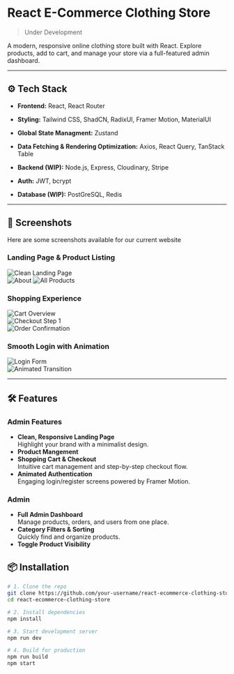 # React E-Commerce Clothing Store  
> Under Development

A modern, responsive online clothing store built with React. Explore products, add to cart, and manage your store via a full-featured admin dashboard.

---

## ⚙️ Tech Stack

- **Frontend:** React, React Router
- **Styling:** Tailwind CSS, ShadCN, RadixUI, Framer Motion, MaterialUI 
- **Global State Managment:** Zustand
- **Data Fetching & Rendering Optimization:** Axios, React Query, TanStack Table

- **Backend (WIP):** Node.js, Express, Cloudinary, Stripe
- **Auth:** JWT, bcrypt  
- **Database (WIP):** PostGreSQL, Redis

---
## 📸 Screenshots

Here are some screenshots available for our current website

### Landing Page & Product Listing
![Clean Landing Page](./showcase-images/image-2.jpeg)  
![About](./showcase-images/image17.jpeg)
![All Products](./showcase-images/image.jpeg)  

### Shopping Experience
![Cart Overview](./showcase-images/image-6.jpeg)  
![Checkout Step 1](./showcase-images/image-7.jpeg)  
![Order Confirmation](./showcase-images/image-8.jpeg)

### Smooth Login with Animation
![Login Form](./showcase-images/image-4.jpeg)  
![Animated Transition](./showcase-images/image-5.jpeg)

---

## 🛠️ Features

### Admin Features
- **Clean, Responsive Landing Page**  
  Highlight your brand with a minimalist design.
- **Product Mangement**  
- **Shopping Cart & Checkout**  
  Intuitive cart management and step-by-step checkout flow.
- **Animated Authentication**  
  Engaging login/register screens powered by Framer Motion.

### Admin
- **Full Admin Dashboard**  
  Manage products, orders, and users from one place.
- **Category Filters & Sorting**  
  Quickly find and organize products.
- **Toggle Product Visibility**  




## 📦 Installation

```bash
# 1. Clone the repo
git clone https://github.com/your-username/react-ecommerce-clothing-store.git
cd react-ecommerce-clothing-store

# 2. Install dependencies
npm install

# 3. Start development server
npm run dev

# 4. Build for production
npm run build
npm start